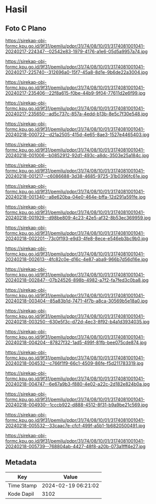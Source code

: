 # Hasil

## Foto C Plano

https://sirekap-obj-formc.kpu.go.id/9f31/pemilu/pdpr/31/74/08/10/01/3174081001041-20240217-224347--02542e83-1979-4176-a1e6-05d5a9957a74.jpg

https://sirekap-obj-formc.kpu.go.id/9f31/pemilu/pdpr/31/74/08/10/01/3174081001041-20240217-225740--312696a0-15f7-45a8-8d1e-9b6de22a3004.jpg

https://sirekap-obj-formc.kpu.go.id/9f31/pemilu/pdpr/31/74/08/10/01/3174081001041-20240217-235406--22f8a615-f0be-44b9-9f04-77611d2e6f99.jpg

https://sirekap-obj-formc.kpu.go.id/9f31/pemilu/pdpr/31/74/08/10/01/3174081001041-20240217-235650--ad5c737c-857a-4edd-b13b-8e5c7f30e548.jpg

https://sirekap-obj-formc.kpu.go.id/9f31/pemilu/pdpr/31/74/08/10/01/3174081001041-20240218-000722--d21a2505-415d-4e65-8ae3-1527e4465403.jpg

https://sirekap-obj-formc.kpu.go.id/9f31/pemilu/pdpr/31/74/08/10/01/3174081001041-20240218-001006--b0852912-92d1-493c-a8dc-3503e25a184c.jpg

https://sirekap-obj-formc.kpu.go.id/9f31/pemilu/pdpr/31/74/08/10/01/3174081001041-20240218-001217--c6086688-3d38-4685-9725-31b0396fc61e.jpg

https://sirekap-obj-formc.kpu.go.id/9f31/pemilu/pdpr/31/74/08/10/01/3174081001041-20240218-001340--a8e620ba-04e0-464e-bffa-12d291a591fe.jpg

https://sirekap-obj-formc.kpu.go.id/9f31/pemilu/pdpr/31/74/08/10/01/3174081001041-20240218-001929--d98be809-4c23-42e5-af32-8b53ec369959.jpg

https://sirekap-obj-formc.kpu.go.id/9f31/pemilu/pdpr/31/74/08/10/01/3174081001041-20240218-002201--73c0f193-e9d3-4fe8-8ece-e546eb3bc9b0.jpg

https://sirekap-obj-formc.kpu.go.id/9f31/pemilu/pdpr/31/74/08/10/01/3174081001041-20240218-002613--4fc82c0e-d16c-4e87-aba9-966b7d56d16e.jpg

https://sirekap-obj-formc.kpu.go.id/9f31/pemilu/pdpr/31/74/08/10/01/3174081001041-20240218-002847--07b24526-898b-4982-a7f2-fa7fed3c0ba8.jpg

https://sirekap-obj-formc.kpu.go.id/9f31/pemilu/pdpr/31/74/08/10/01/3174081001041-20240218-003404--85a83b1d-7471-4f7b-a8ca-30569b5e18a0.jpg

https://sirekap-obj-formc.kpu.go.id/9f31/pemilu/pdpr/31/74/08/10/01/3174081001041-20240218-003250--630e5f3c-d72d-4ec3-8f92-b4a1d3934035.jpg

https://sirekap-obj-formc.kpu.go.id/9f31/pemilu/pdpr/31/74/08/10/01/3174081001041-20240218-004204--87827f32-1ad5-499f-81fb-bee075cde874.jpg

https://sirekap-obj-formc.kpu.go.id/9f31/pemilu/pdpr/31/74/08/10/01/3174081001041-20240218-004532--c766f1f9-66c1-4509-86fe-f5d211783319.jpg

https://sirekap-obj-formc.kpu.go.id/9f31/pemilu/pdpr/31/74/08/10/01/3174081001041-20240218-004747--6e67a9b3-f880-4e02-a22c-2d182e824b0a.jpg

https://sirekap-obj-formc.kpu.go.id/9f31/pemilu/pdpr/31/74/08/10/01/3174081001041-20240218-004930--1cccb922-d888-4512-8f31-b9a9be21c569.jpg

https://sirekap-obj-formc.kpu.go.id/9f31/pemilu/pdpr/31/74/08/10/01/3174081001041-20240218-005532--33caac7e-cfcf-499f-a5b1-1b6820500491.jpg

https://sirekap-obj-formc.kpu.go.id/9f31/pemilu/pdpr/31/74/08/10/01/3174081001041-20240218-005739--768804ab-4427-48f8-a20b-073a1fff4e27.jpg


## Metadata

| Key        | Value               |
| ---------- | ------------------- |
| Time Stamp | 2024-02-19 06:21:02 |
| Kode Dapil | 3102                |




